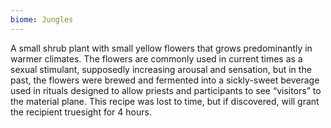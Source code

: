 ```yaml
---
biome: Jungles
---
```

A small shrub plant with small yellow flowers that grows predominantly in warmer climates. The flowers are commonly used in current times as a sexual stimulant, supposedly increasing arousal and sensation, but in the past, the flowers were brewed and fermented into a sickly-sweet beverage used in rituals designed to allow priests and participants to see “visitors” to the material plane. This recipe was lost to time, but if discovered, will grant the recipient truesight for 4 hours. 

